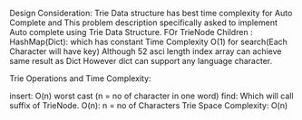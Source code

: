 Design Consideration:
Trie Data structure has best time complexity for Auto Complete and This problem description specifically asked to implement Auto complete using Trie Data Structure.
FOr TrieNode Children : HashMap(Dict): which has constant Time Complexity O(1) for search(Each Character will have key) Although 52 asci length index array can achieve same result as Dict However dict can support any language character.

Trie Operations and Time Complexity:

insert: O(n) worst cast (n = no of character in one word)
find: Which will call suffix of TrieNode. O(n): n = no of Characters
Trie Space Complexity: O(n) 
